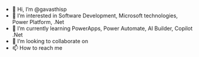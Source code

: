 - 👋 Hi, I’m @gavasthisp
- 👀 I’m interested in Software Development, Microsoft technologies, Power Platform, .Net
- 🌱 I’m currently learning PowerApps, Power Automate, AI Builder, Copilot .Net
- 💞️ I’m looking to collaborate on 
- 📫 How to reach me 

<!---
gavasthisp/gavasthisp is a ✨ special ✨ repository because its `README.md` (this file) appears on your GitHub profile.
You can click the Preview link to take a look at your changes.
--->
